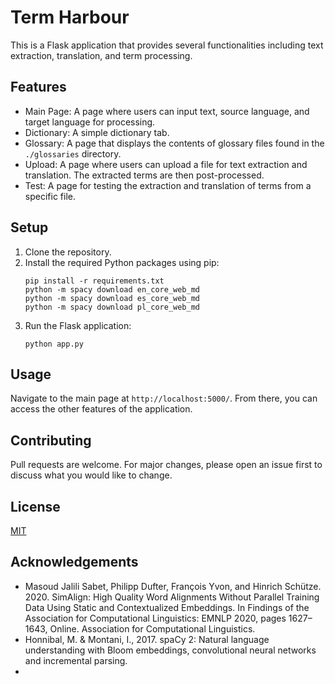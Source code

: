 # Term Harbour

This is a Flask application that provides several functionalities including text extraction, translation, and term processing.

## Features

- Main Page: A page where users can input text, source language, and target language for processing.
- Dictionary: A simple dictionary tab.
- Glossary: A page that displays the contents of glossary files found in the `./glossaries` directory.
- Upload: A page where users can upload a file for text extraction and translation. The extracted terms are then post-processed.
- Test: A page for testing the extraction and translation of terms from a specific file.

## Setup

1. Clone the repository.
2. Install the required Python packages using pip:
    ```
    pip install -r requirements.txt
   python -m spacy download en_core_web_md
   python -m spacy download es_core_web_md
   python -m spacy download pl_core_web_md
    ```
3. Run the Flask application:
    ```
    python app.py
    ```

## Usage

Navigate to the main page at `http://localhost:5000/`. From there, you can access the other features of the application.

## Contributing

Pull requests are welcome. For major changes, please open an issue first to discuss what you would like to change.

## License

[MIT](https://choosealicense.com/licenses/mit/)

## Acknowledgements

- Masoud Jalili Sabet, Philipp Dufter, François Yvon, and Hinrich Schütze. 2020. SimAlign: High Quality Word Alignments Without Parallel Training Data Using Static and Contextualized Embeddings. In Findings of the Association for Computational Linguistics: EMNLP 2020, pages 1627–1643, Online. Association for Computational Linguistics.
- Honnibal, M. & Montani, I., 2017. spaCy 2: Natural language understanding with Bloom embeddings, convolutional neural networks and incremental parsing.
- 